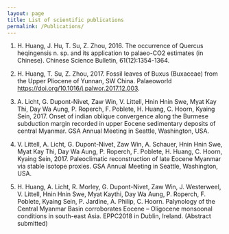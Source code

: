 ```yaml
---
layout: page
title: List of scientific publications
permalink: /Publications/
---
```





1. H. Huang, J. Hu, T. Su, Z. Zhou, 2016. The occurrence of Quercus heqingensis n. sp. and its application to palaeo-CO2
estimates (in Chinese). Chinese Science Bulletin, 61(12):1354-1364. 

2. H. Huang, T. Su, Z. Zhou, 2017. Fossil leaves of Buxus (Buxaceae) from the Upper Pliocene of Yunnan, SW China. Palaeoworld https://doi.org/10.1016/j.palwor.2017.12.003.

3. A. Licht, G. Dupont-Nivet, Zaw Win, V. Littell, Hnin Hnin Swe, Myat Kay Thi, Day Wa Aung, P. Roperch, F. Poblete, H. Huang, C. Hoorn, Kyaing Sein, 2017. Onset of indian oblique convergence along the Burmese subduction margin recorded in upper Eocene sedimentary deposits of central Myanmar. GSA Annual Meeting in Seattle, Washington, USA.

4. V. Littell, A. Licht, G. Dupont-Nivet, Zaw Win, A. Schauer, Hnin Hnin Swe, Myat Kay Thi, Day Wa Aung, P. Roperch, F. Poblete, H. Huang, C. Hoorn, Kyaing Sein, 2017. Paleoclimatic reconstruction of late Eocene Myanmar via stable isotope proxies. GSA Annual Meeting in Seattle, Washington, USA.

5. H. Huang, A. Licht, R. Morley, G. Dupont-Nivet, Zaw Win, J. Westerweel, V. Littell, Hnin Hnin Swe, Myat Kaythi, Day Wa Aung, P. Roperch, F. Poblete, Kyaing Sein, P. Jardine, A. Philip, C. Hoorn. Palynology of the Central Myanmar Basin corroborates Eocene – Oligocene monsoonal conditions in south-east Asia. EPPC2018 in Dublin, Ireland. (Abstract submitted)

